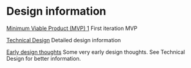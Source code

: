 # Design information

[Minimum Viable Product (MVP) 1](mvp01.md) First iteration MVP

[Technical Design](technical-design.md) Detailed design information

[Early design thoughts](design-thoughts.md) Some very early design thoughts.  See Technical Design for better information.
